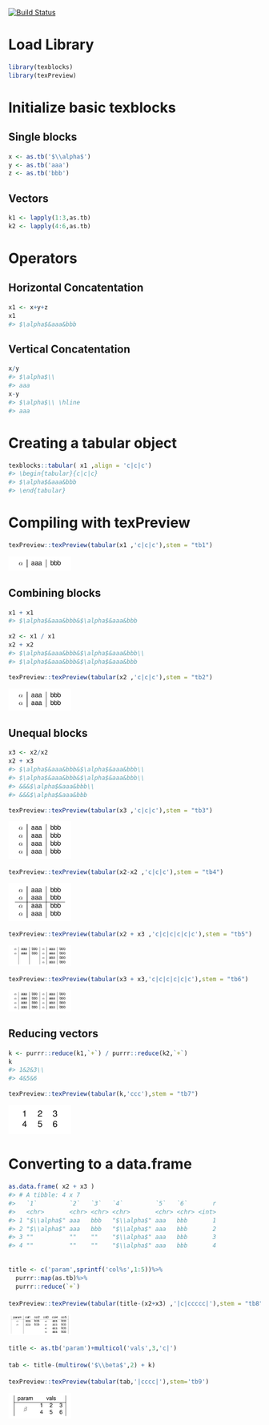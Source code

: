 
<!-- README.md is generated from README.Rmd. Please edit that file -->
[![Build Status](https://travis.metrumrg.com/yoni/texblocks.svg?token=tfrDuc83e84K9CqJKyCs&branch=master)](https://travis.metrumrg.com/yoni/texblocks)
# Load Library

``` r
library(texblocks)
library(texPreview)
```

# Initialize basic texblocks

## Single blocks

``` r
x <- as.tb('$\\alpha$')
y <- as.tb('aaa')
z <- as.tb('bbb')
```

## Vectors

``` r
k1 <- lapply(1:3,as.tb)
k2 <- lapply(4:6,as.tb)
```

# Operators

## Horizontal Concatentation

``` r
x1 <- x+y+z
x1
#> $\alpha$&aaa&bbb
```

## Vertical Concatentation

``` r
x/y
#> $\alpha$\\
#> aaa
x-y
#> $\alpha$\\ \hline
#> aaa
```

# Creating a tabular object

``` r
texblocks::tabular( x1 ,align = 'c|c|c')
#> \begin{tabular}{c|c|c}
#> $\alpha$&aaa&bbb
#> \end{tabular}
```

# Compiling with texPreview

``` r
texPreview::texPreview(tabular(x1 ,'c|c|c'),stem = "tb1")
```

<img src="tools/README/tb1.png" height="25%" width="25%" />

## Combining blocks

``` r
x1 + x1
#> $\alpha$&aaa&bbb&$\alpha$&aaa&bbb
```

``` r
x2 <- x1 / x1
x2 + x2
#> $\alpha$&aaa&bbb&$\alpha$&aaa&bbb\\
#> $\alpha$&aaa&bbb&$\alpha$&aaa&bbb
```

``` r
texPreview::texPreview(tabular(x2 ,'c|c|c'),stem = "tb2")
```

<img src="tools/README/tb2.png" height="25%" width="25%" />

## Unequal blocks

``` r
x3 <- x2/x2
x2 + x3
#> $\alpha$&aaa&bbb&$\alpha$&aaa&bbb\\
#> $\alpha$&aaa&bbb&$\alpha$&aaa&bbb\\
#> &&&$\alpha$&aaa&bbb\\
#> &&&$\alpha$&aaa&bbb
```

``` r
texPreview::texPreview(tabular(x3 ,'c|c|c'),stem = "tb3")
```

<img src="tools/README/tb3.png" height="25%" width="25%" />

``` r
texPreview::texPreview(tabular(x2-x2 ,'c|c|c'),stem = "tb4")
```

<img src="tools/README/tb4.png" height="25%" width="25%" />

``` r
texPreview::texPreview(tabular(x2 + x3 ,'c|c|c|c|c|c'),stem = "tb5")
```

<img src="tools/README/tb5.png" height="25%" width="25%" />

``` r
texPreview::texPreview(tabular(x3 + x3,'c|c|c|c|c|c'),stem = "tb6")
```

<img src="tools/README/tb6.png" height="25%" width="25%" />

## Reducing vectors

``` r
k <- purrr::reduce(k1,`+`) / purrr::reduce(k2,`+`)
k
#> 1&2&3\\
#> 4&5&6
```

``` r
texPreview::texPreview(tabular(k,'ccc'),stem = "tb7")
```

<img src="tools/README/tb7.png" height="25%" width="25%" />

# Converting to a data.frame

``` r
as.data.frame( x2 + x3 )
#> # A tibble: 4 x 7
#>   `1`         `2`   `3`   `4`         `5`   `6`       r
#>   <chr>       <chr> <chr> <chr>       <chr> <chr> <int>
#> 1 "$\\alpha$" aaa   bbb   "$\\alpha$" aaa   bbb       1
#> 2 "$\\alpha$" aaa   bbb   "$\\alpha$" aaa   bbb       2
#> 3 ""          ""    ""    "$\\alpha$" aaa   bbb       3
#> 4 ""          ""    ""    "$\\alpha$" aaa   bbb       4
```

``` r

title <- c('param',sprintf('col%s',1:5))%>%
  purrr::map(as.tb)%>%
  purrr::reduce(`+`)

texPreview::texPreview(tabular(title-(x2+x3) ,'|c|ccccc|'),stem = "tb8")
```

<img src="tools/README/tb8.png" height="25%" width="25%" />

``` r
title <- as.tb('param')+multicol('vals',3,'c|')

tab <- title-(multirow('$\\beta$',2) + k)

texPreview::texPreview(tabular(tab,'|cccc|'),stem='tb9')
```

<img src="tools/README/tb9.png" height="25%" width="25%" />
